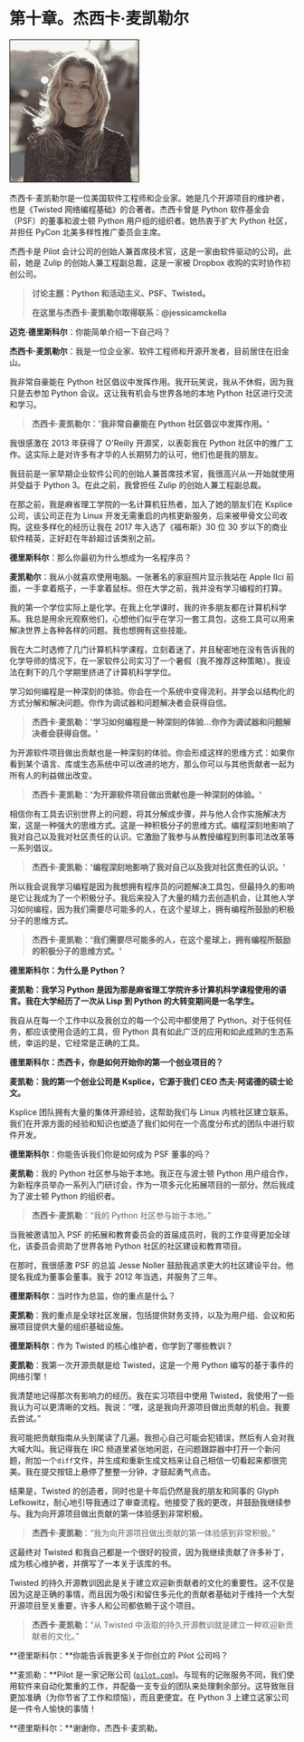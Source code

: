 # 第十章。杰西卡·麦凯勒尔

![杰西卡·麦凯勒尔](img/B08180_02_01.jpg)

杰西卡·麦凯勒尔是一位美国软件工程师和企业家。她是几个开源项目的维护者，也是《Twisted 网络编程基础》的合著者。杰西卡曾是 Python 软件基金会（PSF）的董事和波士顿 Python 用户组的组织者。她热衷于扩大 Python 社区，并担任 PyCon 北美多样性推广委员会主席。

杰西卡是 Pilot 会计公司的创始人兼首席技术官，这是一家由软件驱动的公司。此前，她是 Zulip 的创始人兼工程副总裁，这是一家被 Dropbox 收购的实时协作初创公司。

> **讨论主题：Python 和活动主义、PSF、Twisted。**
> 
> **在这里与杰西卡·麦凯勒尔取得联系：@jessicamckella**

**迈克·德里斯科尔**：你能简单介绍一下自己吗？

**杰西卡·麦凯勒尔**：我是一位企业家、软件工程师和开源开发者，目前居住在旧金山。

我非常自豪能在 Python 社区倡议中发挥作用。我开玩笑说，我从不休假，因为我只是去参加 Python 会议。这让我有机会与世界各地的本地 Python 社区进行交流和学习。

> **杰西卡·麦凯勒尔：'我非常自豪能在 Python 社区倡议中发挥作用。'**

我很感激在 2013 年获得了 O'Reilly 开源奖，以表彰我在 Python 社区中的推广工作。这实际上是对许多有才华的人长期努力的认可，他们也是我的朋友。

我目前是一家早期企业软件公司的创始人兼首席技术官，我很高兴从一开始就使用并受益于 Python 3。在此之前，我曾担任 Zulip 的创始人兼工程副总裁。

在那之前，我是麻省理工学院的一名计算机狂热者，加入了她的朋友们在 Ksplice 公司，该公司正在为 Linux 开发无需重启的内核更新服务，后来被甲骨文公司收购。这些多样化的经历让我在 2017 年入选了《福布斯》30 位 30 岁以下的商业软件精英，正好赶在年龄超过该类别之前。

**德里斯科尔**：那么你最初为什么想成为一名程序员？

**麦凯勒尔**：我从小就喜欢使用电脑。一张著名的家庭照片显示我站在 Apple IIci 前面，一手拿着瓶子，一手拿着鼠标。但在大学之前，我并没有学习编程的打算。

我的第一个学位实际上是化学。在我上化学课时，我的许多朋友都在计算机科学系。我总是用余光观察他们，心想他们似乎在学习一套工具包，这些工具可以用来解决世界上各种各样的问题。我也想拥有这些技能。

我在大二时选修了几门计算机科学课程，立刻着迷了，并且秘密地在没有告诉我的化学导师的情况下，在一家软件公司实习了一个暑假（我不推荐这种策略）。我设法在剩下的几个学期里挤进了计算机科学学位。

学习如何编程是一种深刻的体验。你会在一个系统中变得流利，并学会以结构化的方式分解和解决问题。你作为调试器和问题解决者会获得自信。

> **杰西卡·麦凯勒：'学习如何编程是一种深刻的体验...你作为调试器和问题解决者会获得自信。'**

为开源软件项目做出贡献也是一种深刻的体验。你会形成这样的思维方式：如果你看到某个语言、库或生态系统中可以改进的地方，那么你可以与其他贡献者一起为所有人的利益做出改变。

> **杰西卡·麦凯勒：'为开源软件项目做出贡献也是一种深刻的体验。'**

相信你有工具去识别世界上的问题，将其分解成步骤，并与他人合作实施解决方案，这是一种强大的思维方式。这是一种积极分子的思维方式。编程深刻地影响了我对自己以及我对社区责任的认识。它激励了我参与从教授编程到刑事司法改革等一系列倡议。

> **杰西卡·麦凯勒：'编程深刻地影响了我对自己以及我对社区责任的认识。'**

所以我会说我学习编程是因为我想拥有程序员的问题解决工具包，但最持久的影响是它让我成为了一个积极分子。我后来投入了大量的精力去创造机会，让其他人学习如何编程，因为我们需要尽可能多的人，在这个星球上，拥有编程所鼓励的积极分子的思维方式。

> **杰西卡·麦凯勒：'我们需要尽可能多的人，在这个星球上，拥有编程所鼓励的积极分子的思维方式。'**

**德里斯科尔：为什么是 Python？**

**麦凯勒：我学习 Python 是因为那是麻省理工学院许多计算机科学课程使用的语言。我在大学经历了一次从 Lisp 到 Python 的大转变期间是一名学生。**

我自从在每一个工作中以及我创立的每一个公司中都使用了 Python。对于任何任务，都应该使用合适的工具，但 Python 具有如此广泛的应用和如此成熟的生态系统，幸运的是，它经常是正确的工具。

**德里斯科尔：杰西卡，你是如何开始你的第一个创业项目的？**

**麦凯勒：我的第一个创业公司是 Ksplice，它源于我们 CEO 杰夫·阿诺德的硕士论文。**

Ksplice 团队拥有大量的集体开源经验，这帮助我们与 Linux 内核社区建立联系。我们在开源方面的经验和知识也塑造了我们如何在一个高度分布式的团队中进行软件开发。

**德里斯科尔**：你能告诉我们你是如何成为 PSF 董事的吗？

**麦凯勒**：我的 Python 社区参与始于本地。我正在与波士顿 Python 用户组合作，为新程序员举办一系列入门研讨会，作为一项多元化拓展项目的一部分。然后我成为了波士顿 Python 的组织者。

> **杰西卡·麦凯勒**：“我的 Python 社区参与始于本地。”

当我被邀请加入 PSF 的拓展和教育委员会的首届成员时，我的工作变得更加全球化，该委员会资助了世界各地 Python 社区的社区建设和教育项目。

在那时，我很感激 PSF 的总监 Jesse Noller 鼓励我追求更大的社区建设平台。他提名我成为董事会董事。我于 2012 年当选，并服务了三年。

**德里斯科尔**：当时作为总监，你的重点是什么？

**麦凯勒**：我的重点是全球社区发展，包括提供财务支持，以及为用户组、会议和拓展项目提供大量的组织基础设施。

**德里斯科尔**：作为 Twisted 的核心维护者，你学到了哪些教训？

**麦凯勒**：我第一次开源贡献是给 Twisted，这是一个用 Python 编写的基于事件的网络引擎！

我清楚地记得那次有影响力的经历。我在实习项目中使用 Twisted，我使用了一些我认为可以更清晰的文档。我说：“嘿，这是我向开源项目做出贡献的机会。我要去尝试。”

我可能把贡献指南从头到尾读了几遍。我担心自己可能会犯错误，然后有人会对我大喊大叫。我记得我在 IRC 频道里紧张地闲逛，在问题跟踪器中打开一个新问题，附加一个`diff`文件，并生成和重新生成文档来让自己相信一切看起来都很完美。我在提交按钮上悬停了整整一分钟，才鼓起勇气点击。

结果是，Twisted 的创造者，同时也是十年后仍然是我的朋友和同事的 Glyph Lefkowitz，耐心地引导我通过了审查流程。他接受了我的更改，并鼓励我继续参与。我为向开源项目做出贡献的第一体验感到非常积极。

> **杰西卡·麦凯勒**：“我为向开源项目做出贡献的第一体验感到非常积极。”

这最终对 Twisted 和我自己都是一个很好的投资，因为我继续贡献了许多补丁，成为核心维护者，并撰写了一本关于该库的书。

Twisted 的持久开源教训因此是关于建立欢迎新贡献者的文化的重要性。这不仅是因为这是正确的事情，而且因为吸引和留住多元化的贡献者基础对于维持一个大型开源项目至关重要，许多人和公司都依赖于这个项目。

> **杰西卡·麦凯勒：**“从 Twisted 中汲取的持久开源教训就是建立一种欢迎新贡献者的文化。”

**德里斯科尔：**你能告诉我更多关于你创立的 Pilot 公司吗？

**麦凯勒：**Pilot 是一家记账公司 ([`pilot.com`](http://pilot.com))。与现有的记账服务不同，我们使用软件来自动化繁重的工作，并配备一支专业的团队来处理剩余部分。这导致账目更加准确（为你节省了工作和烦恼），而且更便宜。在 Python 3 上建立这家公司是一件令人愉快的事情！

**德里斯科尔：**谢谢你，杰西卡·麦凯勒。
